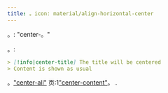 ```yaml
---
title: 。icon: material/align-horizontal-center
---
```


。: "center-。"

。:

```md
> [!info|center-title] The title will be centered
> Content is shown as usual
```

。["center-all"](../combined-styling/page-13.md)
页:1["center-content"](../content-styling/page-3.md)。
.


